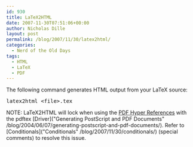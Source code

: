 ```yaml
---
id: 930
title: LaTeX2HTML
date: 2007-11-30T07:51:06+00:00
author: Nicholas Dille
layout: post
permalink: /blog/2007/11/30/latex2html/
categories:
  - Nerd of the Old Days
tags:
  - HTML
  - LaTeX
  - PDF
---
```

The following command generates HTML output from your LaTeX source:

<!--more-->

<pre class="listing">latex2html &lt;file&gt;.tex</pre>

<p class="note">
  NOTE: LaTeX2HTML will lock when using the <a href="/blog/?p=922">PDF Hyper References</a> with the pdftex [Driver]("Generating PostScript and PDF Documents" /blog/2004/06/07/generating-postscript-and-pdf-documents/). Refer to [Conditionals]("Conditionals" /blog/2007/11/30/conditionals/) (special comments) to resolve this issue.
</p>

